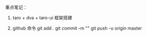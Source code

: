 重点笔记：
1. taro + dva + taro-ui 框架搭建

2. github 命令
git add .
git commit -m ""
git push -u origin master